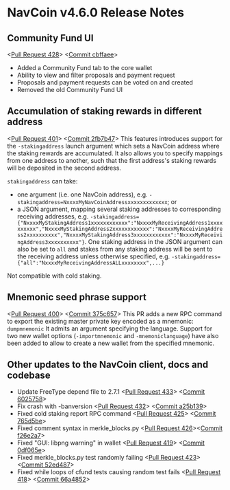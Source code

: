 # NavCoin v4.6.0 Release Notes

## Community Fund UI

<[Pull Request 428](https://github.com/NAVCoin/navcoin-core/pull/428)>
<[Commit cbffaee](https://github.com/NAVCoin/navcoin-core/commit/cbffaeee68d649069e0964b4930d04c441a7b63c)>

- Added a Community Fund tab to the core wallet
- Ability to view and filter proposals and payment request
- Proposals and payment requests can be voted on and created
- Removed the old Community Fund UI

## Accumulation of staking rewards in different address

<[Pull Request 401](https://github.com/NAVCoin/navcoin-core/pull/401)>
<[Commit 2fb7b47](https://github.com/NAVCoin/navcoin-core/commit/2fb7b47625dfe866f6079d8c7ac8c1dfb9f9de1d)>
This features introduces support for the `-stakingaddress` launch argument which sets a NavCoin address where the staking rewards are accumulated. It also allows you to specify mappings from one address to another, such that the first address's staking rewards will be deposited in the second address.

`stakingaddress` can take:
- one argument (i.e. one NavCoin address), e.g. `-stakingaddress=NxxxxMyNavCoinAddressxxxxxxxxxxxxx`; or 
- a JSON argument, mapping several staking addresses to corresponding receiving addresses, e.g. `-stakingaddress={"NxxxxMyStakingAddress1xxxxxxxxxxxx":"NxxxxMyReceivingAddress1xxxxxxxxxx","NxxxxMyStakingAddress2xxxxxxxxxxxx":"NxxxxMyReceivingAddress2xxxxxxxxxx","NxxxxMyStakingAddress3xxxxxxxxxxxx":"NxxxxMyReceivingAddress3xxxxxxxxxx"}`. One staking address in the JSON argument can also be set to `all` and stakes from any staking address will be sent to the receiving address unless otherwise specified, e.g. `-stakingaddress={"all":"NxxxxMyReceivingAddressALLxxxxxxxx",...}`

Not compatible with cold staking.

## Mnemonic seed phrase support

<[Pull Request 400](https://github.com/NAVCoin/navcoin-core/pull/400)>
<[Commit 375c657](https://github.com/NAVCoin/navcoin-core/commit/375c657337c33c56a6b97350ba886bce9ba60c7c)>
This PR adds a new RPC command to export the existing master private key encoded as a mnemonic:
`dumpmnemonic` It admits an argument specifying the language.
Support for two new wallet options (`-importmnemonic` and `-mnemoniclanguage`) have also been added to allow to create a new wallet from the specified mnemonic.

## Other updates to the NavCoin client, docs and codebase

- Update FreeType depend file to 2.7.1 <[Pull Request 433](https://github.com/NAVCoin/navcoin-core/pull/433)> <[Commit 6025758](60257582df85c07b794ceb186e2289eada4d3832)>
- Fix crash with -banversion <[Pull Request 432](https://github.com/NAVCoin/navcoin-core/pull/432)> <[Commit a25b139](https://github.com/NAVCoin/navcoin-core/commit/a25b1391120b3906d12173a88abce64b405fa0f4)>
- Fixed cold staking report RPC command <[Pull Request 425](https://github.com/NAVCoin/navcoin-core/pull/425)> <[Commit 765d5be](https://github.com/NAVCoin/navcoin-core/commit/765d5bee07d1611acc12341f6b99d73c411095ac)>
- Fixed comment syntax in merkle_blocks.py <[Pull Request 426](https://github.com/NAVCoin/navcoin-core/pull/426)><[Commit f26e2a7](https://github.com/NAVCoin/navcoin-core/commit/f26e2a78e8ca6ec0c216af4e468e18bdf07a7835)>
- Fixed "GUI: libpng warning" in wallet <[Pull Request 419](https://github.com/NAVCoin/navcoin-core/pull/419)> <[Commit 0df065e](https://github.com/NAVCoin/navcoin-core/commit/0df065efe1241d588de1c2fc415bcc9701f679e9)>
- Fixed merkle_blocks.py test randomly failing <[Pull Request 423](https://github.com/NAVCoin/navcoin-core/pull/423)> <[Commit 52ed487](https://github.com/NAVCoin/navcoin-core/commit/52ed487a5c5c60f14fdfa3de5ee222c4b6953b4f)>
- Fixed while loops of cfund tests causing random test fails <[Pull Request 418](https://github.com/NAVCoin/navcoin-core/pull/418)> <[Commit 66a4852](https://github.com/NAVCoin/navcoin-core/commit/66a48524b98a8f3e382739a61ab763db52c9d670)>
